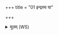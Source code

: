 +++
title = "01 इन्द्रस्य या"

+++
<details><summary>मूलम् (WS)</summary>

इन्द्रस्य या मही दृषत् क्रिमेर्विश्वस्य तर्हणी ।  
तया पिनष्मि सं क्रिमीन् दृषदा खल्वाँ इव ॥ १ ॥
</details>